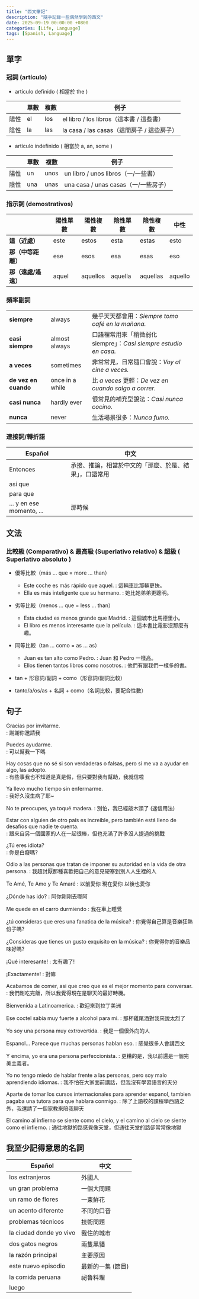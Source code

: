 ```yaml
---
title: "西文筆記"
description: "隨手記錄一些偶然學到的西文"
date: 2025-09-19 00:00:00 +0800
categories: [Life, Language]
tags: [Spanish, Language]
---
```


## 單字

### 冠詞 (artículo)

- artículo definido ( 相當於 the )

|      | 單數 | 複數  | 例子                               |
| ---- | ---- | --- | -------------------------------- |
| 陽性 | el | los | el libro / los libros（這本書 / 這些書） |
| 陰性 | la | las | la casa / las casas（這間房子 / 這些房子） |

- artículo indefinido ( 相當於 a, an, some )

|      | 單數 | 複數   | 例子                            |
| ---- | --- | ---- | ----------------------------- |
| 陽性 | un  | unos | un libro / unos libros（一/一些書） |
| 陰性 | una | unas | una casa / unas casas（一/一些房子） |

### 指示詞 (demostrativos)

|                    | 陽性單數  | 陽性複數 | 陰性單數 | 陰性複數 | 中性 | 
| ------------------ | -------- | ----- | ------- | -------- | ---- |
| **這（近處）**      | este  | estos    | esta    | estas    | esto |
| **那（中等距離）**  | ese   | esos     | esa     | esas     | eso |
| **那（遠處/遙遠）** | aquel | aquellos | aquella | aquellas | aquello | 

### 頻率副詞

|                      |                 |                                                                 |
| -------------------- | --------------- | --------------------------------------------------------------- |
| **siempre**          | always          | 幾乎天天都會用：*Siempre tomo café en la mañana.*                |
| **casi siempre**     | almost always   | 口語裡常用來「稍微弱化 siempre」：*Casi siempre estudio en casa.* |
| **a veces**          | sometimes       | 非常常見，日常隨口會說：*Voy al cine a veces.*                   |
| **de vez en cuando** | once in a while | 比 *a veces* 更輕：*De vez en cuando salgo a correr.*    |
| **casi nunca**       | hardly ever     | 很常見的補充型說法：*Casi nunca cocino.*                       |
| **nunca**            | never           | 生活場景很多：*Nunca fumo.*                                 |

### 連接詞/轉折語

| Español                   | 中文   |
| ------------------------- | ------ |
| Entonces                  | 承接、推論，相當於中文的「那麼、於是、結果」，口語常用   |
| asi que                   | |
| para que                  | |
| ... y en ese momento, ... | 那時候 |

## 文法

### 比較級 (Comparativo) & 最高級 (Superlativo relativo) & 超級 ( Superlativo absoluto )

- 優等比較（más ... que = more ... than）
    - Este coche es más rápido que aquel.
    : 這輛車比那輛更快。
    - Ella es más inteligente que su hermano.
    : 她比她弟弟更聰明。
    
- 劣等比較（menos ... que = less ... than）
    - Esta ciudad es menos grande que Madrid.
    : 這個城市比馬德里小。
    - El libro es menos interesante que la película.
    : 這本書比電影沒那麼有趣。

- 同等比較（tan ... como = as ... as）
    - Juan es tan alto como Pedro.
    : Juan 和 Pedro 一樣高。
    - Ellos tienen tantos libros como nosotros.
    : 他們有跟我們一樣多的書。

- tan + 形容詞/副詞 + como（形容詞/副詞比較）
- tanto/a/os/as + 名詞 + como（名詞比較，要配合性數）



## 句子

Gracias por invitarme.  
: 謝謝你邀請我

Puedes ayudarme.  
: 可以幫我一下嗎

Hay cosas que no sé si son verdaderas o falsas, pero si me va a ayudar en algo, las adopto.  
: 有些事我也不知道是真是假，但只要對我有幫助，我就信啦

Ya llevo mucho tiempo sin enfermarme.  
: 我好久沒生病了耶~

No te preocupes, ya toqué madera.
: 別怕，我已經敲木頭了 (迷信用法)

Estar con alguien de otro país es increíble, pero también está lleno de desafíos que nadie te cuenta.  
: 跟來自另一個國家的人在一起很棒，但也充滿了許多沒人提過的挑戰

¿Tú eres idiota?  
: 你是白癡嗎?

Odio a las personas que tratan de imponer su autoridad en la vida de otra persona.
: 我超討厭那種喜歡把自己的意見硬塞到別人人生裡的人

Te Amé, Te Amo y Te Amaré
: 以前愛你 現在愛你 以後也愛你

¿Dónde has ido?
: 阿你剛剛去哪阿

Me quede en el carro durmiendo
: 我在車上睡覺

¿tú consideras que eres una fanatica de la música?
: 你覺得自己算是音樂狂熱份子嗎?

¿Consideras que tienes un gusto exquisito en la música?
: 你覺得你的音樂品味好嗎?

¡Qué interesante!
: 太有趣了!

¡Exactamente!
: 對嘛

Acabamos de comer, asi que creo que es el mejor momento para conversar.
: 我們剛吃完飯，所以我覺得現在是聊天的最好時機。

Bienvenida a Latinoamerica.
: 歡迎來到拉丁美洲

Ese coctel sabia muy fuerte a alcohol para mi.
: 那杯雞尾酒對我來說太烈了

Yo soy una persona muy extrovertida.
: 我是一個很外向的人

Espanol... Parece que muchas personas hablan eso.
: 感覺很多人會講西文

Y encima, yo era una persona perfeccionista.
: 更糟的是，我以前還是一個完美主義者。

Yo no tengo miedo de hablar frente a las personas, pero soy malo aprendiendo idiomas. 
: 我不怕在大家面前講話，但我沒有學習語言的天分

Aparte de tomar los cursos internacionales para aprender espanol, tambien pagaba una tutora para que hablara conmigo. 
: 除了上語校的課程學西語之外，我還請了一個家教來陪我聊天

El camino al infierno se siente como el cielo, y el camino al cielo se siente como el infierno.
: 通往地獄的路感覺像天堂，但通往天堂的路卻常常像地獄

## 我至少記得意思的名詞

| Español                 | 中文 |
| ----------------------- | ----- |
| los extranjeros         | 外國人   |
| un gran problema        | 一個大問題 |
| un ramo de flores       | 一束鮮花 |
| un acento diferente     | 不同的口音 |
| problemas técnicos      | 技術問題 |
| la ciudad donde yo vivo | 我住的城市 |
| dos gatos negros        | 兩隻黑貓 |
| la razón principal      | 主要原因 |
| este nuevo episodio     | 最新的一集 (節目) |
| la comida peruana       | 祕魯料理 |
| luego |

